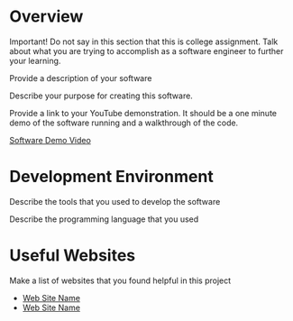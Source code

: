 # Overview

Important!  Do not say in this section that this is college assignment.  Talk about what you are trying to accomplish as a software engineer to further your learning.

Provide a description of your software

Describe your purpose for creating this software.

Provide a link to your YouTube demonstration.  It should be a one minute demo of the software running and a walkthrough of the code.

[Software Demo Video](http://youtube.link.goes.here)

# Development Environment

Describe the tools that you used to develop the software

Describe the programming language that you used

# Useful Websites

Make a list of websites that you found helpful in this project
* [Web Site Name](http://url.link.goes.here)
* [Web Site Name](http://url.link.goes.here)